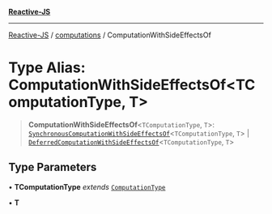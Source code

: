 [**Reactive-JS**](../../README.md)

***

[Reactive-JS](../../README.md) / [computations](../README.md) / ComputationWithSideEffectsOf

# Type Alias: ComputationWithSideEffectsOf\<TComputationType, T\>

> **ComputationWithSideEffectsOf**\<`TComputationType`, `T`\>: [`SynchronousComputationWithSideEffectsOf`](SynchronousComputationWithSideEffectsOf.md)\<`TComputationType`, `T`\> \| [`DeferredComputationWithSideEffectsOf`](DeferredComputationWithSideEffectsOf.md)\<`TComputationType`, `T`\>

## Type Parameters

• **TComputationType** *extends* [`ComputationType`](ComputationType.md)

• **T**
